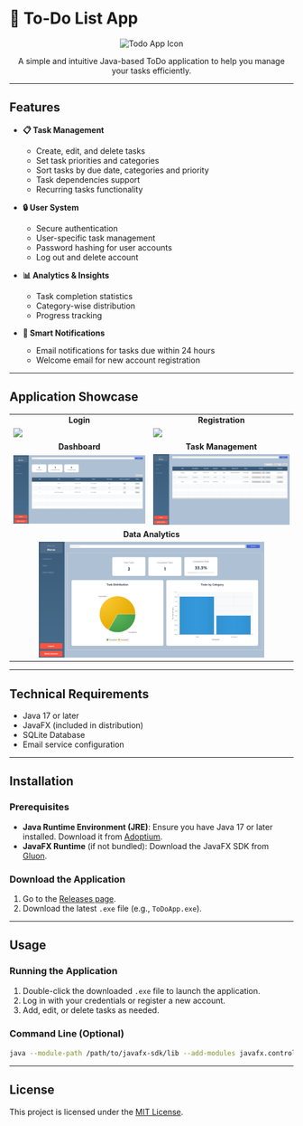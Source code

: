 # 📝 To-Do List App

<div align="center">
  <img src="C:\Users\User\Documents\Visual Studio Code\Java ToDo Application (FOP)\src\main\resources\images\todo-icon.png" alt="Todo App Icon" width="120"/>
  
  A simple and intuitive Java-based ToDo application to help you manage your tasks efficiently.
</div>

---

## Features

- **📋 Task Management**
  - Create, edit, and delete tasks
  - Set task priorities and categories
  - Sort tasks by due date, categories and priority
  - Task dependencies support
  - Recurring tasks functionality

- **🔒 User System**
  - Secure authentication
  - User-specific task management
  - Password hashing for user accounts
  - Log out and delete account

- **📊 Analytics & Insights**
  - Task completion statistics
  - Category-wise distribution
  - Progress tracking

- **🔔 Smart Notifications**
  - Email notifications for tasks due within 24 hours
  - Welcome email for new account registration

---

## Application Showcase

<div align="center">
  <table>
    <tr>
      <td align="center"><b>Login</b></td>
      <td align="center"><b>Registration</b></td>
    </tr>
    <tr>
      <td><img src="https://github.com/user-attachments/assets/b90c6399-9040-478d-aa7a-cc7640cb612f" width="400"/></td>
      <td><img src="https://github.com/user-attachments/assets/9a88ccb1-1c4c-47de-94ed-88b178bb47a9" width="400"/></td>
    </tr>
    <tr>
      <td align="center"><b>Dashboard</b></td>
      <td align="center"><b>Task Management</b></td>
    </tr>
    <tr>
      <td><img src="demo/Dashboard.png" width="400"/></td>
      <td><img src="demo/TasksManagement.png" width="400"/></td>
    </tr>
    <tr>
      <td colspan="2" align="center"><b>Data Analytics</b></td>
    </tr>
    <tr>
      <td colspan="2" align="center"><img src="demo/DataAnalytics.png" width="400"/></td>
    </tr>
  </table>
</div>

---

## Technical Requirements

- Java 17 or later
- JavaFX (included in distribution)
- SQLite Database
- Email service configuration

---

## Installation

### Prerequisites
- **Java Runtime Environment (JRE)**: Ensure you have Java 17 or later installed. Download it from [Adoptium](https://adoptium.net/).
- **JavaFX Runtime** (if not bundled): Download the JavaFX SDK from [Gluon](https://gluonhq.com/products/javafx/).

### Download the Application
1. Go to the [Releases page](https://github.com/your-username/your-repo/releases).
2. Download the latest `.exe` file (e.g., `ToDoApp.exe`).

---

## Usage

### Running the Application
1. Double-click the downloaded `.exe` file to launch the application.
2. Log in with your credentials or register a new account.
3. Add, edit, or delete tasks as needed.

### Command Line (Optional)
```bash
java --module-path /path/to/javafx-sdk/lib --add-modules javafx.controls,javafx.fxml -jar ToDoApp.jar
```

---

## License

This project is licensed under the [MIT License](LICENSE).